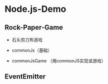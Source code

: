 # Node.js-Demo

## Rock-Paper-Game

- 石头剪刀布游戏

- commonJs（基础）

- commonJsGame （用commonJS实现该游戏）

## EventEmitter